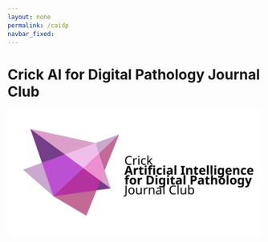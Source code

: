 ```yaml
---
layout: none
permalink: /caidp
navbar_fixed: 
---
```

<html lang="en">

<head>
    <meta charset="utf-8">
    <meta name="viewport" content="width=device-width, initial-scale=1">
    <title>CAIDP-JC</title>
    <link rel="stylesheet" href="https://latex.vercel.app/style.min.css"/>
</head>

<body>
  <h1>Crick AI for Digital Pathology Journal Club</h1>
    <img src="assets/img/caip-logo.svg" alt="Logo">

</body>

</html>